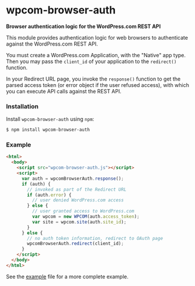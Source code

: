 # wpcom-browser-auth

**Browser authentication logic for the WordPress.com REST API**


This module provides authentication logic for web browsers to authenticate
against the WordPress.com REST API.

You must create a WordPress.com Application, with the "Native" app type.
Then you may pass the `client_id` of your application to the `redirect()`
function.

In your Redirect URL page, you invoke the `response()` function to get
the parsed access token (or error object if the user refused access),
with which you can execute API calls against the REST API.


### Installation

Install `wpcom-browser-auth` using `npm`:

``` bash
$ npm install wpcom-browser-auth
```


### Example

``` html
<html>
  <body>
    <script src="wpcom-browser-auth.js"></script>
    <script>
      var auth = wpcomBrowserAuth.response();
      if (auth) {
        // invoked as part of the Redirect URL
        if (auth.error) {
          // user denied WordPress.com access
        } else {
          // user granted access to WordPress.com
          var wpcom = new WPCOM(auth.access_token);
          var site = wpcom.site(auth.site_id);
        }
      } else {
        // no auth token information, redirect to OAuth page
        wpcomBrowserAuth.redirect(client_id);
      }
    </script>
  </body>
</html>
```

See the [example](./example/index.html) file for a more complete example.
